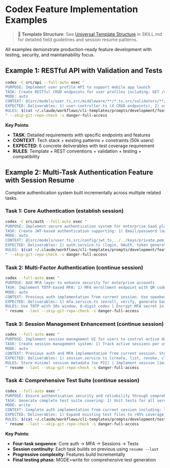 # Codex Feature Implementation Examples

> **📖 Template Structure**: See [Universal Template Structure](SKILL.md#universal-template-structure) in SKILL.md for detailed field guidelines and session resume patterns.

All examples demonstrate production-ready feature development with testing, security, and maintainability focus.

## Example 1: RESTful API with Validation and Tests

```bash
codex -C src/api --full-auto exec "
PURPOSE: Implement user profile API to support mobile app launch
TASK: Create RESTful CRUD endpoints for user profiles including: GET /users/:id (with query params for field filtering), POST /users (with validation), PUT /users/:id (partial updates), DELETE /users/:id (soft delete). Implement request validation with Joi/Zod, error handling middleware, rate limiting per endpoint, response pagination for list operations, OpenAPI documentation comments.
MODE: auto
CONTEXT: @{src/models/user.ts,src/middleware/**/*.ts,src/validators/**/*.ts,../database/schema.prisma} Existing patterns: Repository pattern, service layer, JWT auth middleware, Prisma ORM, Express 4.18, TypeScript strict mode. Database: PostgreSQL 14 with 50k users.
EXPECTED: Deliverables: 1) user.controller.ts (4 CRUD endpoints), 2) user.service.ts (business logic), 3) user.validator.ts (Joi schemas), 4) user.routes.ts (Express router config), 5) user.test.ts (integration tests with supertest, >90% coverage), 6) Update OpenAPI spec in api-docs.yaml. All endpoints must return consistent error format {code, message, details}.
RULES: $(cat ~/.claude/workflows/cli-templates/prompts/development/feature.txt) | Follow REST conventions (proper HTTP verbs and status codes) | Validate all inputs at API boundary | Implement rate limiting: 100/min for GET, 20/min for write ops | Use repository pattern from existing code | Soft delete with deletedAt timestamp | Include request logging | Add JSDoc with OpenAPI annotations | Write integration tests for all endpoints including error cases | Ensure backward compatibility with v1 API | Run ESLint and Prettier before commit
" --skip-git-repo-check -s danger-full-access
```

**Key Points**:
- **TASK**: Detailed requirements with specific endpoints and features
- **CONTEXT**: Tech stack + existing patterns + constraints (50k users)
- **EXPECTED**: 6 concrete deliverables with test coverage requirement
- **RULES**: Template + REST conventions + validation + testing + compatibility

## Example 2: Multi-Task Authentication Feature with Session Resume

Complete authentication system built incrementally across multiple related tasks.

### Task 1: Core Authentication (establish session)

```bash
codex -C src/auth --full-auto exec "
PURPOSE: Implement secure authentication system for enterprise SaaS platform
TASK: Create JWT-based authentication supporting: 1) Email/password login with bcrypt (cost 12), 2) OAuth 2.0 integration (Google, GitHub), 3) Token generation with RS256 asymmetric signing, 4) Access token (15min TTL) and refresh token (7d TTL), 5) Token refresh endpoint, 6) Logout with token blacklist in Redis
MODE: auto
CONTEXT: @{src/models/user.ts,src/config/jwt.ts,../../keys/private.pem,../../keys/public.pem} Requirements: Support 100k users, Redis for session store, Passport.js for OAuth, must comply with OWASP authentication guidelines
EXPECTED: Deliverables: 1) auth.service.ts (login, OAuth, token generation/refresh/revoke), 2) auth.controller.ts (5 endpoints: login, OAuth callback, refresh, logout, verify), 3) jwt.middleware.ts (token verification for protected routes), 4) auth.validator.ts (input validation), 5) auth.test.ts (unit + integration tests, >90% coverage including security scenarios), 6) Update .env.example with new config
RULES: $(cat ~/.claude/workflows/cli-templates/prompts/development/feature.txt) | Follow OWASP Authentication Cheat Sheet | Use bcrypt with salt rounds 12 | Implement rate limiting: 5 login attempts per 15min per IP | Store only refresh tokens (not access tokens) | Implement token rotation on refresh | Add brute force protection | Include security event logging | Validate OAuth state parameter | Test token expiration and invalid token scenarios | Document security considerations in SECURITY.md
" --skip-git-repo-check -s danger-full-access
```

### Task 2: Multi-Factor Authentication (continue session)

```bash
codex --full-auto exec "
PURPOSE: Add MFA layer to enhance security for enterprise accounts
TASK: Implement TOTP-based MFA: 1) MFA enrollment endpoint with QR code generation, 2) MFA verification during login, 3) Backup codes generation (10 one-time codes), 4) MFA status in user profile, 5) Admin can require MFA for user roles
MODE: auto
CONTEXT: Previous auth implementation from current session. Use speakeasy library for TOTP, qrcode for QR generation. MFA should be optional by default but enforceable per user role.
EXPECTED: Deliverables: 1) mfa.service.ts (enroll, verify, generate backup codes, validate backup code), 2) Update auth.controller.ts with MFA endpoints, 3) Update auth flow to check MFA status, 4) Database migration for MFA fields (secret, enabled, backup_codes), 5) mfa.test.ts (test enrollment, verification, backup codes, >85% coverage), 6) Update API docs with MFA flow
RULES: Use TOTP with 30s window, 6-digit codes | Encrypt MFA secret in database | Invalidate backup codes after use | Rate limit verification attempts (5/min) | Add MFA recovery flow | Log all MFA events | Test clock skew handling | Document MFA setup guide for users | Ensure backward compatibility (MFA optional)
" resume --last --skip-git-repo-check -s danger-full-access
```

### Task 3: Session Management Enhancement (continue session)

```bash
codex --full-auto exec "
PURPOSE: Implement session management UI for users to control active devices
TASK: Create session management system: 1) Track active sessions per user (device, location, IP, last activity), 2) List all active sessions endpoint, 3) Revoke specific session endpoint, 4) Revoke all sessions (logout everywhere), 5) Automatic session cleanup for expired tokens
MODE: auto
CONTEXT: Previous auth and MFA implementation from current session. Store session metadata in Redis with refresh token as key. Use GeoIP for location, UAParser for device detection.
EXPECTED: Deliverables: 1) session.service.ts (create, list, revoke, cleanup), 2) session.controller.ts (3 endpoints), 3) Update token refresh to update session activity, 4) Background job for session cleanup (runs hourly), 5) session.test.ts (>85% coverage), 6) Update user API with session endpoints
RULES: Store minimal session metadata (no PII) | Implement session limit per user (max 10 devices) | Include revocation in token validation middleware | Handle concurrent session updates | Add session activity logs | Test session cleanup job | Ensure revoked session can't refresh | Document session management in API docs | Consider GDPR session data retention (30 days)
" resume --last --skip-git-repo-check -s danger-full-access
```

### Task 4: Comprehensive Test Suite (continue session)

```bash
codex --full-auto exec "
PURPOSE: Ensure authentication security and reliability through comprehensive testing
TASK: Generate complete test suite covering: 1) Unit tests for all services, 2) Integration tests for all endpoints, 3) Security tests (injection, token tampering, brute force), 4) Performance tests (login throughput), 5) E2E tests for complete auth flows
MODE: write
CONTEXT: Complete auth implementation from current session including: login, OAuth, JWT, MFA, session management. Use Jest for unit/integration, Artillery for load testing.
EXPECTED: Deliverables: 1) Expand existing test files to >95% coverage, 2) security.test.ts (12 security scenarios), 3) performance.test.ts (load test: 100 req/s for 1min), 4) e2e/auth-flow.test.ts (full user journey), 5) Test report showing coverage by module, 6) Update CI pipeline config to enforce coverage thresholds
RULES: $(cat ~/.claude/workflows/cli-templates/prompts/development/testing.txt) | Test all happy paths and error cases | Include security tests: SQL injection attempts, XSS in inputs, JWT tampering, expired tokens, invalid signatures | Mock external dependencies (OAuth providers, Redis) | Test rate limiting enforcement | Verify session isolation between users | Load test should achieve <200ms p95 latency | Use faker for test data generation | Clean up test data after each test | Document test scenarios in test file comments
" resume --last --skip-git-repo-check -s danger-full-access
```

**Key Points**:
- **Four-task sequence**: Core auth → MFA → Sessions → Tests
- **Session continuity**: Each task builds on previous using `resume --last`
- **Progressive complexity**: Features build incrementally
- **Final testing phase**: MODE=write for comprehensive test generation
